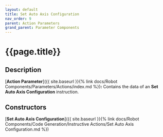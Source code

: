 ```yaml
---
layout: default
title: Set Auto Axis Configuration
nav_order: 9
parent: Action Parameters
grand_parent: Parameter Components
---
```


# **{{page.title}}**

## **Description**

[**Action Parameter**]({{ site.baseurl }}{% link docs/Robot Components/Parameters/Actions/index.md %})**:** 
Contains the data of an **Set Auto Axis Configuration** instruction. 

## **Constructors**

[**Set Auto Axis Configuration**]({{ site.baseurl }}{% link docs/Robot Components/Code Generation/Instructive Actions/Set Auto Axis Configuration.md %})
